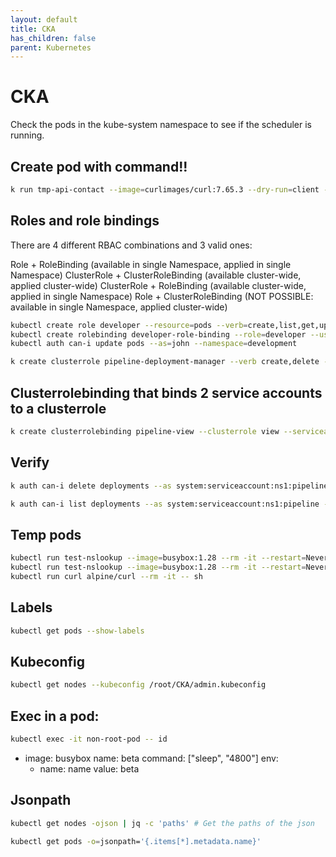 ```yaml
---
layout: default
title: CKA
has_children: false
parent: Kubernetes
---
```


# CKA

Check the pods in the kube-system namespace to see if the scheduler is running.

## Create pod with command!!

```bash
k run tmp-api-contact --image=curlimages/curl:7.65.3 --dry-run=client -oyaml --command > e2.yaml -- sh -c 'sleep 1d'
```

## Roles and role bindings

There are 4 different RBAC combinations and 3 valid ones:

Role + RoleBinding (available in single Namespace, applied in single Namespace)
ClusterRole + ClusterRoleBinding (available cluster-wide, applied cluster-wide)
ClusterRole + RoleBinding (available cluster-wide, applied in single Namespace)
Role + ClusterRoleBinding (NOT POSSIBLE: available in single Namespace, applied cluster-wide)


```bash
kubectl create role developer --resource=pods --verb=create,list,get,update,delete --namespace=development
kubectl create rolebinding developer-role-binding --role=developer --user=john --namespace=development
kubectl auth can-i update pods --as=john --namespace=development

k create clusterrole pipeline-deployment-manager --verb create,delete --resource deployments
```
## Clusterrolebinding that binds 2 service accounts to a clusterrole
```bash
k create clusterrolebinding pipeline-view --clusterrole view --serviceaccount ns1:pipeline --serviceaccount ns2:pipeline
```

## Verify
```bash
k auth can-i delete deployments --as system:serviceaccount:ns1:pipeline -n ns1

k auth can-i list deployments --as system:serviceaccount:ns1:pipeline -n ns1

```

## Temp pods

```bash
kubectl run test-nslookup --image=busybox:1.28 --rm -it --restart=Never -- nslookup nginx-resolver-service
kubectl run test-nslookup --image=busybox:1.28 --rm -it --restart=Never -- nslookup nginx-resolver-service > /root/CKA/nginx.svc
kubectl run curl alpine/curl --rm -it -- sh
```

## Labels

```bash
kubectl get pods --show-labels
```

## Kubeconfig

```bash
kubectl get nodes --kubeconfig /root/CKA/admin.kubeconfig
```

## Exec in a pod:
```bash
kubectl exec -it non-root-pod -- id
```


  - image: busybox
    name: beta
    command: ["sleep", "4800"]
    env:
    - name: name
      value: beta


## Jsonpath

```bash
kubectl get nodes -ojson | jq -c 'paths' # Get the paths of the json

kubectl get pods -o=jsonpath='{.items[*].metadata.name}'
